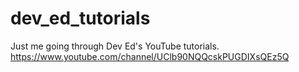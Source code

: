 # dev_ed_tutorials

Just me going through Dev Ed's YouTube tutorials. <br>
https://www.youtube.com/channel/UClb90NQQcskPUGDIXsQEz5Q <br>
